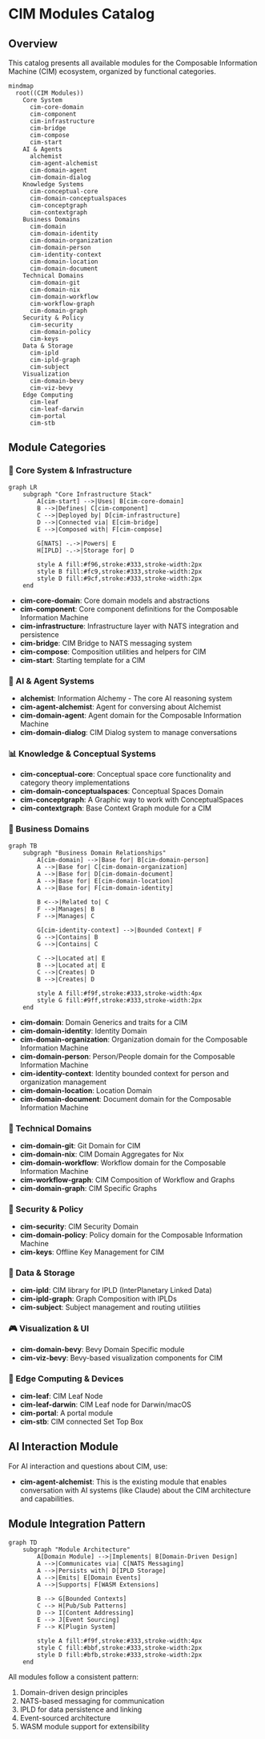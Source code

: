 # CIM Modules Catalog

## Overview
This catalog presents all available modules for the Composable Information Machine (CIM) ecosystem, organized by functional categories.

```mermaid
mindmap
  root((CIM Modules))
    Core System
      cim-core-domain
      cim-component
      cim-infrastructure
      cim-bridge
      cim-compose
      cim-start
    AI & Agents
      alchemist
      cim-agent-alchemist
      cim-domain-agent
      cim-domain-dialog
    Knowledge Systems
      cim-conceptual-core
      cim-domain-conceptualspaces
      cim-conceptgraph
      cim-contextgraph
    Business Domains
      cim-domain
      cim-domain-identity
      cim-domain-organization
      cim-domain-person
      cim-identity-context
      cim-domain-location
      cim-domain-document
    Technical Domains
      cim-domain-git
      cim-domain-nix
      cim-domain-workflow
      cim-workflow-graph
      cim-domain-graph
    Security & Policy
      cim-security
      cim-domain-policy
      cim-keys
    Data & Storage
      cim-ipld
      cim-ipld-graph
      cim-subject
    Visualization
      cim-domain-bevy
      cim-viz-bevy
    Edge Computing
      cim-leaf
      cim-leaf-darwin
      cim-portal
      cim-stb
```

## Module Categories

### 🧠 Core System & Infrastructure

```mermaid
graph LR
    subgraph "Core Infrastructure Stack"
        A[cim-start] -->|Uses| B[cim-core-domain]
        B -->|Defines| C[cim-component]
        C -->|Deployed by| D[cim-infrastructure]
        D -->|Connected via| E[cim-bridge]
        E -->|Composed with| F[cim-compose]
        
        G[NATS] -.->|Powers| E
        H[IPLD] -.->|Storage for| D
        
        style A fill:#f96,stroke:#333,stroke-width:2px
        style B fill:#fc9,stroke:#333,stroke-width:2px
        style D fill:#9cf,stroke:#333,stroke-width:2px
    end
```

- **cim-core-domain**: Core domain models and abstractions
- **cim-component**: Core component definitions for the Composable Information Machine
- **cim-infrastructure**: Infrastructure layer with NATS integration and persistence
- **cim-bridge**: CIM Bridge to NATS messaging system
- **cim-compose**: Composition utilities and helpers for CIM
- **cim-start**: Starting template for a CIM

### 🤖 AI & Agent Systems
- **alchemist**: Information Alchemy - The core AI reasoning system
- **cim-agent-alchemist**: Agent for conversing about Alchemist
- **cim-domain-agent**: Agent domain for the Composable Information Machine
- **cim-domain-dialog**: CIM Dialog system to manage conversations

### 📊 Knowledge & Conceptual Systems
- **cim-conceptual-core**: Conceptual space core functionality and category theory implementations
- **cim-domain-conceptualspaces**: Conceptual Spaces Domain
- **cim-conceptgraph**: A Graphic way to work with ConceptualSpaces
- **cim-contextgraph**: Base Context Graph module for a CIM

### 🏢 Business Domains

```mermaid
graph TB
    subgraph "Business Domain Relationships"
        A[cim-domain] -->|Base for| B[cim-domain-person]
        A -->|Base for| C[cim-domain-organization]
        A -->|Base for| D[cim-domain-document]
        A -->|Base for| E[cim-domain-location]
        A -->|Base for| F[cim-domain-identity]
        
        B <-->|Related to| C
        F -->|Manages| B
        F -->|Manages| C
        
        G[cim-identity-context] -->|Bounded Context| F
        G -->|Contains| B
        G -->|Contains| C
        
        C -->|Located at| E
        B -->|Located at| E
        C -->|Creates| D
        B -->|Creates| D
        
        style A fill:#f9f,stroke:#333,stroke-width:4px
        style G fill:#9ff,stroke:#333,stroke-width:2px
    end
```

- **cim-domain**: Domain Generics and traits for a CIM
- **cim-domain-identity**: Identity Domain
- **cim-domain-organization**: Organization domain for the Composable Information Machine
- **cim-domain-person**: Person/People domain for the Composable Information Machine
- **cim-identity-context**: Identity bounded context for person and organization management
- **cim-domain-location**: Location Domain
- **cim-domain-document**: Document domain for the Composable Information Machine

### 🔧 Technical Domains
- **cim-domain-git**: Git Domain for CIM
- **cim-domain-nix**: CIM Domain Aggregates for Nix
- **cim-domain-workflow**: Workflow domain for the Composable Information Machine
- **cim-workflow-graph**: CIM Composition of Workflow and Graphs
- **cim-domain-graph**: CIM Specific Graphs

### 🔐 Security & Policy
- **cim-security**: CIM Security Domain
- **cim-domain-policy**: Policy domain for the Composable Information Machine
- **cim-keys**: Offline Key Management for CIM

### 📡 Data & Storage
- **cim-ipld**: CIM library for IPLD (InterPlanetary Linked Data)
- **cim-ipld-graph**: Graph Composition with IPLDs
- **cim-subject**: Subject management and routing utilities

### 🎮 Visualization & UI
- **cim-domain-bevy**: Bevy Domain Specific module
- **cim-viz-bevy**: Bevy-based visualization components for CIM

### 🌿 Edge Computing & Devices
- **cim-leaf**: CIM Leaf Node
- **cim-leaf-darwin**: CIM Leaf node for Darwin/macOS
- **cim-portal**: A portal module
- **cim-stb**: CIM connected Set Top Box

## AI Interaction Module
For AI interaction and questions about CIM, use:
- **cim-agent-alchemist**: This is the existing module that enables conversation with AI systems (like Claude) about the CIM architecture and capabilities.

## Module Integration Pattern

```mermaid
graph TD
    subgraph "Module Architecture"
        A[Domain Module] -->|Implements| B[Domain-Driven Design]
        A -->|Communicates via| C[NATS Messaging]
        A -->|Persists with| D[IPLD Storage]
        A -->|Emits| E[Domain Events]
        A -->|Supports| F[WASM Extensions]
        
        B --> G[Bounded Contexts]
        C --> H[Pub/Sub Patterns]
        D --> I[Content Addressing]
        E --> J[Event Sourcing]
        F --> K[Plugin System]
        
        style A fill:#f9f,stroke:#333,stroke-width:4px
        style C fill:#bbf,stroke:#333,stroke-width:2px
        style D fill:#bfb,stroke:#333,stroke-width:2px
    end
```

All modules follow a consistent pattern:
1. Domain-driven design principles
2. NATS-based messaging for communication
3. IPLD for data persistence and linking
4. Event-sourced architecture
5. WASM module support for extensibility